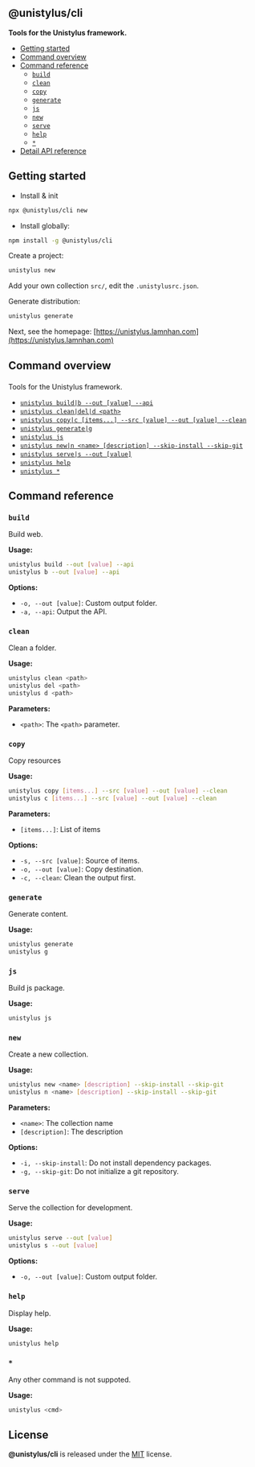 <section id="head" data-note="AUTO-GENERATED CONTENT, DO NOT EDIT DIRECTLY!">

# @unistylus/cli

**Tools for the Unistylus framework.**

</section>

<section id="tocx" data-note="AUTO-GENERATED CONTENT, DO NOT EDIT DIRECTLY!">

- [Getting started](#getting-started)
- [Command overview](#cli-command-overview)
- [Command reference](#cli-command-reference)
  - [`build`](#command-build)
  - [`clean`](#command-clean)
  - [`copy`](#command-copy)
  - [`generate`](#command-generate)
  - [`js`](#command-js)
  - [`new`](#command-new)
  - [`serve`](#command-serve)
  - [`help`](#command-help)
  - [`*`](#command-*)
- [Detail API reference](https://unistylus-cli.lamnhan.com)


</section>

<section id="getting-stated">

## Getting started

- Install & init

```sh
npx @unistylus/cli new
```

- Install globally:

```sh
npm install -g @unistylus/cli
```

Create a project:

```sh
unistylus new
```

Add your own collection `src/`, edit the `.unistylusrc.json`.

Generate distribution:

```sh
unistylus generate
```

Next, see the homepage: [https://unistylus.lamnhan.com](https://unistylus.lamnhan.com)

</section>

<section id="cli" data-note="AUTO-GENERATED CONTENT, DO NOT EDIT DIRECTLY!">

<h2><a name="cli-command-overview"><p>Command overview</p>
</a></h2>

Tools for the Unistylus framework.

- [`unistylus build|b --out [value] --api`](#command-build)
- [`unistylus clean|del|d <path>`](#command-clean)
- [`unistylus copy|c [items...] --src [value] --out [value] --clean`](#command-copy)
- [`unistylus generate|g`](#command-generate)
- [`unistylus js`](#command-js)
- [`unistylus new|n <name> [description] --skip-install --skip-git`](#command-new)
- [`unistylus serve|s --out [value]`](#command-serve)
- [`unistylus help`](#command-help)
- [`unistylus *`](#command-*)

<h2><a name="cli-command-reference"><p>Command reference</p>
</a></h2>

<h3><a name="command-build"><p><code>build</code></p>
</a></h3>

Build web.

**Usage:**

```sh
unistylus build --out [value] --api
unistylus b --out [value] --api
```

**Options:**

- `-o, --out [value]`: Custom output folder.
- `-a, --api`: Output the API.

<h3><a name="command-clean"><p><code>clean</code></p>
</a></h3>

Clean a folder.

**Usage:**

```sh
unistylus clean <path>
unistylus del <path>
unistylus d <path>
```

**Parameters:**

- `<path>`: The `<path>` parameter.

<h3><a name="command-copy"><p><code>copy</code></p>
</a></h3>

Copy resources

**Usage:**

```sh
unistylus copy [items...] --src [value] --out [value] --clean
unistylus c [items...] --src [value] --out [value] --clean
```

**Parameters:**

- `[items...]`: List of items

**Options:**

- `-s, --src [value]`: Source of items.
- `-o, --out [value]`: Copy destination.
- `-c, --clean`: Clean the output first.

<h3><a name="command-generate"><p><code>generate</code></p>
</a></h3>

Generate content.

**Usage:**

```sh
unistylus generate
unistylus g
```

<h3><a name="command-js"><p><code>js</code></p>
</a></h3>

Build js package.

**Usage:**

```sh
unistylus js
```

<h3><a name="command-new"><p><code>new</code></p>
</a></h3>

Create a new collection.

**Usage:**

```sh
unistylus new <name> [description] --skip-install --skip-git
unistylus n <name> [description] --skip-install --skip-git
```

**Parameters:**

- `<name>`: The collection name
- `[description]`: The description

**Options:**

- `-i, --skip-install`: Do not install dependency packages.
- `-g, --skip-git`: Do not initialize a git repository.

<h3><a name="command-serve"><p><code>serve</code></p>
</a></h3>

Serve the collection for development.

**Usage:**

```sh
unistylus serve --out [value]
unistylus s --out [value]
```

**Options:**

- `-o, --out [value]`: Custom output folder.

<h3><a name="command-help"><p><code>help</code></p>
</a></h3>

Display help.

**Usage:**

```sh
unistylus help
```

<h3><a name="command-*"><p><code>*</code></p>
</a></h3>

Any other command is not suppoted.

**Usage:**

```sh
unistylus <cmd>
```

</section>

<section id="license" data-note="AUTO-GENERATED CONTENT, DO NOT EDIT DIRECTLY!">

## License

**@unistylus/cli** is released under the [MIT](https://github.com/unistylus/cli/blob/master/LICENSE) license.

</section>
